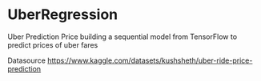 # UberRegression
Uber Prediction Price building a sequential model from TensorFlow to predict prices of uber fares


Datasource https://www.kaggle.com/datasets/kushsheth/uber-ride-price-prediction
